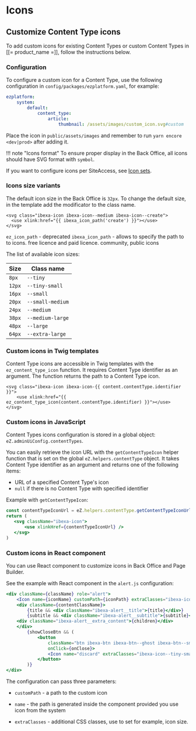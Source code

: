 # Icons

## Customize Content Type icons

To add custom icons for existing Content Types or custom Content Types in [[= product_name =]], follow the instructions below.

### Configuration

To configure a custom icon for a Content Type, use the following configuration in `config/packages/ezplatform.yaml`, for example:

```yaml
ezplatform:
    system:
        default:
            content_type:
                article:
                    thumbnail: /assets/images/custom_icon.svg#custom
```

Place the icon in `public/assets/images` and remember to run `yarn encore <dev|prod>` after adding it.

!!! note "Icons format"
    To ensure proper display in the Back Office, all icons should have SVG format with `symbol`.

If you want to configure icons per SiteAccess, see [Icon sets](../guide/config_back_office.md#icon-sets).

### Icons size variants

The default icon size in the Back Office is `32px`. To change the default size, in the template add the modificator to the class name.

``` twig
<svg class="ibexa-icon ibexa-icon--medium ibexa-icon--create">
  <use xlink:href="{{ ibexa_icon_path('create') }}"></use>
</svg>
```

`ez_icon_path` - deprecated
`ibexa_icon_path` - allows to specify the path to to icons. free licence and paid licence.
community, public icons


The list of available icon sizes:

|Size|Class name|
|----|---------|
|`8px`|`--tiny`|
|`12px`|`--tiny-small`|
|`16px`|`--small`|
|`20px`|`--small-medium`|
|`24px`|`--medium`|
|`38px`|`--medium-large`|
|`48px`|`--large`|
|`64px`|`--extra-large`|


### Custom icons in Twig templates

Content Type icons are accessible in Twig templates with the `ez_content_type_icon` function.
It requires Content Type identifier as an argument. The function returns the path to a Content Type icon.

```twig
<svg class="ibexa-icon ibexa-icon-{{ content.contentType.identifier }}">
    <use xlink:href="{{ ez_content_type_icon(content.contentType.identifier) }}"></use>
</svg>
```



### Custom icons in JavaScript

Content Types icons configuration is stored in a global object: `eZ.adminUiConfig.contentTypes`.

You can easily retrieve the icon URL with the `getContentTypeIcon` helper function that is set on the global `eZ.helpers.contentType` object.
It takes Content Type identifier as an argument and returns one of the following items:

 - URL of a specified Content Type's icon
 - `null` if there is no Content Type with specified identifier

Example with `getContentTypeIcon`:

```jsx
const contentTypeIconUrl = eZ.helpers.contentType.getContentTypeIconUrl(contentTypeIdentifier);
return (
   <svg className="ibexa-icon">
       <use xlinkHref={contentTypeIconUrl} />
   </svg>
)
```

### Custom icons in React component

You can use React component to customize icons in Back Office and Page Builder.

See the example with React component in the `alert.js` configuration:

```jsx hl_lines="2"
<div className={className} role="alert">
    <Icon name={iconName} customPath={iconPath} extraClasses="ibexa-icon--small ibexa-alert__icon" />
    <div className={contentClassName}>
        {title && <div className="ibexa-alert__title">{title}</div>}
        {subtitle && <div className="ibexa-alert__subtitle">{subtitle}</div>}
    <div className="ibexa-alert__extra_content">{children}</div>
    </div>
        {showCloseBtn && (
            <button
                className="btn ibexa-btn ibexa-btn--ghost ibexa-btn--small ibexa-btn--no-text ibexa-alert__close-btn"
                onClick={onClose}>
                <Icon name="discard" extraClasses="ibexa-icon--tiny-small" />
            </button>
        )}
</div>
```

The configuration can pass three parameters:

- `customPath` - a path to the custom icon

- `name` - the path is generated inside the component provided you use icon from the system

- `extraClasses` - additional CSS classes, use to set for example, icon size.